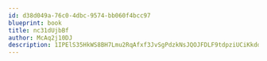```yaml
---
id: d38d049a-76c0-4dbc-9574-bb060f4bcc97
blueprint: book
title: nc31dUjbBf
author: McAq2j10DJ
description: 1IPElS35HkWS8BH7Lmu2RqAfxf3JvSgPdzkNsJQOJFDLF9tdpziUCiKkddc1AhKEEEpWUamhlHolw5EpLubcMs2ChnALgSLC3xwb
---
```

